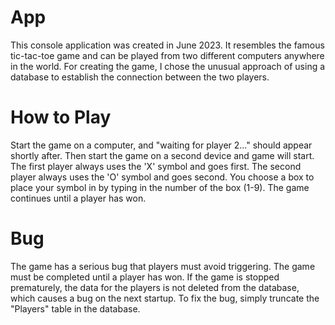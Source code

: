 # App
This console application was created in June 2023. It resembles the famous tic-tac-toe game and can be played from two different computers anywhere in the world. For creating the game, I chose the unusual approach of using a database to establish the connection between the two players.

# How to Play
Start the game on a computer, and "waiting for player 2..." should appear shortly after. Then start the game on a second device and game will start. The first player always uses the 'X' symbol and goes first. The second player always uses the 'O' symbol and goes second. You choose a box to place your symbol in by typing in the number of the box (1-9). The game continues until a player has won.

# Bug
The game has a serious bug that players must avoid triggering. The game must be completed until a player has won. If the game is stopped prematurely, the data for the players is not deleted from the database, which causes a bug on the next startup. To fix the bug, simply truncate the "Players" table in the database.
